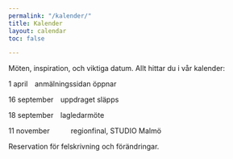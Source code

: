 ```yaml
---
permalink: "/kalender/"
title: Kalender
layout: calendar
toc: false

---
```

Möten, inspiration, och viktiga datum. Allt hittar du i vår kalender:

1 april&emsp;anmälningssidan öppnar

16 september&emsp;uppdraget släpps

18 september&emsp;lagledarmöte

11 november&emsp;&emsp;&emsp;regionfinal, STUDIO Malmö

Reservation för felskrivning och förändringar.